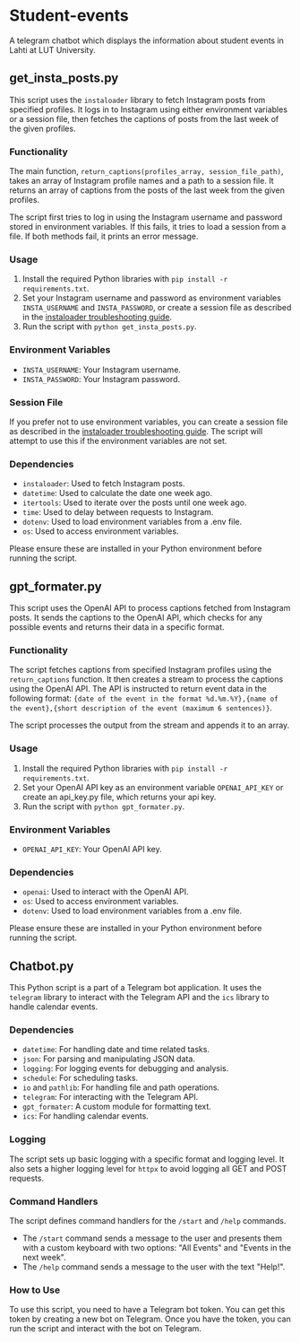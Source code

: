 # Student-events
A telegram chatbot which displays the information about student events in Lahti at LUT University.

## get_insta_posts.py

This script uses the `instaloader` library to fetch Instagram posts from specified profiles. It logs in to Instagram using either environment variables or a session file, then fetches the captions of posts from the last week of the given profiles.

### Functionality

The main function, `return_captions(profiles_array, session_file_path)`, takes an array of Instagram profile names and a path to a session file. It returns an array of captions from the posts of the last week from the given profiles.

The script first tries to log in using the Instagram username and password stored in environment variables. If this fails, it tries to load a session from a file. If both methods fail, it prints an error message.

### Usage

1. Install the required Python libraries with `pip install -r requirements.txt`.
2. Set your Instagram username and password as environment variables `INSTA_USERNAME` and `INSTA_PASSWORD`, or create a session file as described in the [instaloader troubleshooting guide](https://instaloader.github.io/troubleshooting.html).
3. Run the script with `python get_insta_posts.py`.

### Environment Variables

- `INSTA_USERNAME`: Your Instagram username.
- `INSTA_PASSWORD`: Your Instagram password.

### Session File

If you prefer not to use environment variables, you can create a session file as described in the [instaloader troubleshooting guide](https://instaloader.github.io/troubleshooting.html). The script will attempt to use this if the environment variables are not set.

### Dependencies

- `instaloader`: Used to fetch Instagram posts.
- `datetime`: Used to calculate the date one week ago.
- `itertools`: Used to iterate over the posts until one week ago.
- `time`: Used to delay between requests to Instagram.
- `dotenv`: Used to load environment variables from a .env file.
- `os`: Used to access environment variables.

Please ensure these are installed in your Python environment before running the script.

## gpt_formater.py

This script uses the OpenAI API to process captions fetched from Instagram posts. It sends the captions to the OpenAI API, which checks for any possible events and returns their data in a specific format.

### Functionality

The script fetches captions from specified Instagram profiles using the `return_captions` function. It then creates a stream to process the captions using the OpenAI API. The API is instructed to return event data in the following format: `{date of the event in the format %d.%m.%Y},{name of the event},{short description of the event (maximum 6 sentences)}`.

The script processes the output from the stream and appends it to an array.

### Usage

1. Install the required Python libraries with `pip install -r requirements.txt`.
2. Set your OpenAI API key as an environment variable `OPENAI_API_KEY` or create an api_key.py file, which returns your api key.
3. Run the script with `python gpt_formater.py`.

### Environment Variables

- `OPENAI_API_KEY`: Your OpenAI API key.

### Dependencies

- `openai`: Used to interact with the OpenAI API.
- `os`: Used to access environment variables.
- `dotenv`: Used to load environment variables from a .env file.

Please ensure these are installed in your Python environment before running the script.


## Chatbot.py

This Python script is a part of a Telegram bot application. It uses the `telegram` library to interact with the Telegram API and the `ics` library to handle calendar events.

### Dependencies

- `datetime`: For handling date and time related tasks.
- `json`: For parsing and manipulating JSON data.
- `logging`: For logging events for debugging and analysis.
- `schedule`: For scheduling tasks.
- `io` and `pathlib`: For handling file and path operations.
- `telegram`: For interacting with the Telegram API.
- `gpt_formater`: A custom module for formatting text.
- `ics`: For handling calendar events.

### Logging

The script sets up basic logging with a specific format and logging level. It also sets a higher logging level for `httpx` to avoid logging all GET and POST requests.

### Command Handlers

The script defines command handlers for the `/start` and `/help` commands.

- The `/start` command sends a message to the user and presents them with a custom keyboard with two options: "All Events" and "Events in the next week".
- The `/help` command sends a message to the user with the text "Help!".

### How to Use

To use this script, you need to have a Telegram bot token. You can get this token by creating a new bot on Telegram. Once you have the token, you can run the script and interact with the bot on Telegram.
